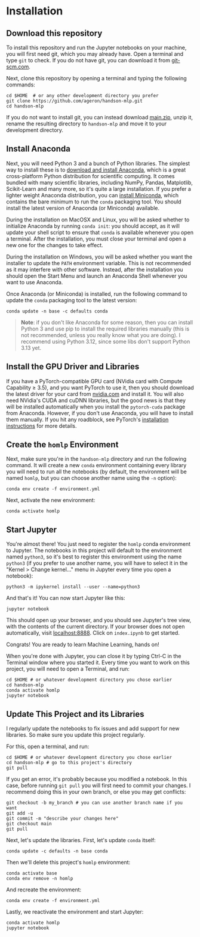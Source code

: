 # Installation

## Download this repository

To install this repository and run the Jupyter notebooks on your machine, you will first need git, which you may already have. Open a terminal and type `git` to check. If you do not have git, you can download it from [git-scm.com](https://git-scm.com/).

Next, clone this repository by opening a terminal and typing the following commands:

    cd $HOME  # or any other development directory you prefer
    git clone https://github.com/ageron/handson-mlp.git
    cd handson-mlp

If you do not want to install git, you can instead download [main.zip](https://github.com/ageron/handson-mlp/archive/main.zip), unzip it, rename the resulting directory to `handson-mlp` and move it to your development directory.

## Install Anaconda

Next, you will need Python 3 and a bunch of Python libraries. The simplest way to install these is to [download and install Anaconda](https://www.anaconda.com/distribution/), which is a great cross-platform Python distribution for scientific computing. It comes bundled with many scientific libraries, including NumPy, Pandas, Matplotlib, Scikit-Learn and many more, so it's quite a large installation. If you prefer a lighter weight Anaconda distribution, you can [install Miniconda](https://docs.conda.io/en/latest/miniconda.html), which contains the bare minimum to run the `conda` packaging tool. You should install the latest version of Anaconda (or Miniconda) available.

During the installation on MacOSX and Linux, you will be asked whether to initialize Anaconda by running `conda init`: you should accept, as it will update your shell script to ensure that `conda` is available whenever you open a terminal. After the installation, you must close your terminal and open a new one for the changes to take effect.

During the installation on Windows, you will be asked whether you want the installer to update the `PATH` environment variable. This is not recommended as it may interfere with other software. Instead, after the installation you should open the Start Menu and launch an Anaconda Shell whenever you want to use Anaconda.

Once Anaconda (or Miniconda) is installed, run the following command to update the `conda` packaging tool to the latest version:

    conda update -n base -c defaults conda

> **Note**: if you don't like Anaconda for some reason, then you can install Python 3 and use pip to install the required libraries manually (this is not recommended, unless you really know what you are doing). I recommend using Python 3.12, since some libs don't support Python 3.13 yet.

## Install the GPU Driver and Libraries

If you have a PyTorch-compatible GPU card (NVidia card with Compute Capability ≥ 3.5), and you want PyTorch to use it, then you should download the latest driver for your card from [nvidia.com](https://www.nvidia.com/Download/index.aspx?lang=en-us) and install it. You will also need NVidia's CUDA and cuDNN libraries, but the good news is that they will be installed automatically when you install the `pytorch-cuda` package from Anaconda. However, if you don't use Anaconda, you will have to install them manually. If you hit any roadblock, see PyTorch's [installation instructions](https://pytorch.org/get-started/locally/) for more details.

## Create the `homlp` Environment

Next, make sure you're in the `handson-mlp` directory and run the following command. It will create a new `conda` environment containing every library you will need to run all the notebooks (by default, the environment will be named `homlp`, but you can choose another name using the `-n` option):

    conda env create -f environment.yml

Next, activate the new environment:

    conda activate homlp

## Start Jupyter

You're almost there! You just need to register the `homlp` conda environment to Jupyter. The notebooks in this project will default to the environment named `python3`, so it's best to register this environment using the name `python3` (if you prefer to use another name, you will have to select it in the "Kernel > Change kernel..." menu in Jupyter every time you open a notebook):

    python3 -m ipykernel install --user --name=python3

And that's it! You can now start Jupyter like this:

    jupyter notebook

This should open up your browser, and you should see Jupyter's tree view, with the contents of the current directory. If your browser does not open automatically, visit [localhost:8888](http://localhost:8888/tree). Click on `index.ipynb` to get started.

Congrats! You are ready to learn Machine Learning, hands on!

When you're done with Jupyter, you can close it by typing Ctrl-C in the Terminal window where you started it. Every time you want to work on this project, you will need to open a Terminal, and run:

    cd $HOME # or whatever development directory you chose earlier
    cd handson-mlp
    conda activate homlp
    jupyter notebook

## Update This Project and its Libraries

I regularly update the notebooks to fix issues and add support for new libraries. So make sure you update this project regularly.

For this, open a terminal, and run:

    cd $HOME # or whatever development directory you chose earlier
    cd handson-mlp # go to this project's directory
    git pull

If you get an error, it's probably because you modified a notebook. In this case, before running `git pull` you will first need to commit your changes. I recommend doing this in your own branch, or else you may get conflicts:

    git checkout -b my_branch # you can use another branch name if you want
    git add -u
    git commit -m "describe your changes here"
    git checkout main
    git pull

Next, let's update the libraries. First, let's update `conda` itself:

    conda update -c defaults -n base conda

Then we'll delete this project's `homlp` environment:

    conda activate base
    conda env remove -n homlp

And recreate the environment:

    conda env create -f environment.yml

Lastly, we reactivate the environment and start Jupyter:

    conda activate homlp
    jupyter notebook
